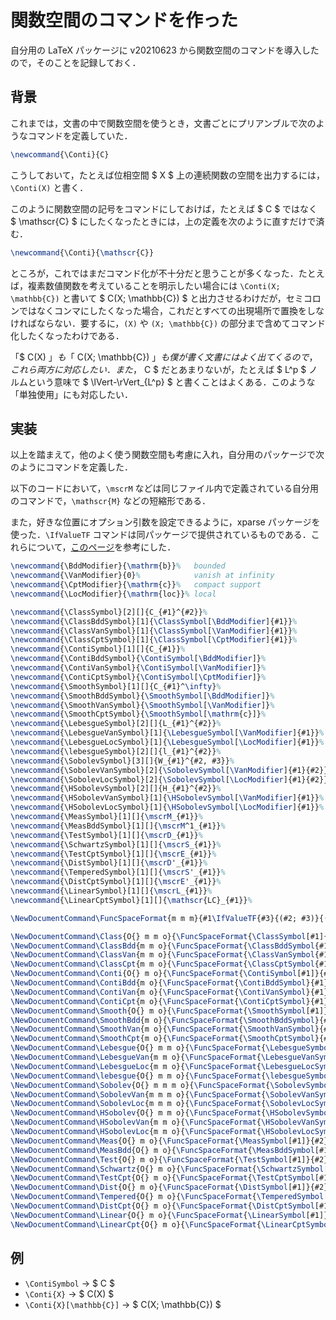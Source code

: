 # 関数空間のコマンドを作った

自分用の LaTeX パッケージに v20210623 から関数空間のコマンドを導入したので，そのことを記録しておく．

## 背景

これまでは，文書の中で関数空間を使うとき，文書ごとにプリアンブルで次のようなコマンドを定義していた．

```latex
\newcommand{\Conti}{C}
```

こうしておいて，たとえば位相空間 $ X $ 上の連続関数の空間を出力するには，`\Conti(X)` と書く．

このように関数空間の記号をコマンドにしておけば，たとえば $ C $ ではなく $ \mathscr{C} $ にしたくなったときには，上の定義を次のように直すだけで済む．

```latex
\newcommand{\Conti}{\mathscr{C}}
```

ところが，これではまだコマンド化が不十分だと思うことが多くなった．たとえば，複素数値関数を考えていることを明示したい場合には `\Conti(X; \mathbb{C})` と書いて $ C(X; \mathbb{C}) $ と出力させるわけだが，セミコロンではなくコンマにしたくなった場合，これだとすべての出現場所で置換をしなければならない．要するに，`(X)` や `(X; \mathbb{C})` の部分まで含めてコマンド化したくなったわけである．

「$ C(X) $」も「$ C(X; \mathbb{C}) $」も僕が書く文書にはよく出てくるので，これら両方に対応したい．また，$ C $ だとあまりないが，たとえば $ L^p $ ノルムという意味で $ \lVert-\rVert_{L^p} $ と書くことはよくある．このような「単独使用」にも対応したい．

## 実装

以上を踏まえて，他のよく使う関数空間も考慮に入れ，自分用のパッケージで次のようにコマンドを定義した．

以下のコードにおいて，`\mscrM` などは同じファイル内で定義されている自分用のコマンドで，`\mathscr{M}` などの短縮形である．

また，好きな位置にオプション引数を設定できるように，xparse パッケージを使った．`\IfValueTF` コマンドは同パッケージで提供されているものである．これらについて，[このページ](https://qiita.com/zr_tex8r/items/50168ad7087516c3e139)を参考にした．

```latex
\newcommand{\BddModifier}{\mathrm{b}}%   bounded
\newcommand{\VanModifier}{0}%            vanish at infinity
\newcommand{\CptModifier}{\mathrm{c}}%   compact support
\newcommand{\LocModifier}{\mathrm{loc}}% local

\newcommand{\ClassSymbol}[2][]{C_{#1}^{#2}}%                             C^r class
\newcommand{\ClassBddSymbol}[1]{\ClassSymbol[\BddModifier]{#1}}%         C^r class, bounded
\newcommand{\ClassVanSymbol}[1]{\ClassSymbol[\VanModifier]{#1}}%         C^r class, vanish at infinity
\newcommand{\ClassCptSymbol}[1]{\ClassSymbol[\CptModifier]{#1}}%         C^r class, compact support
\newcommand{\ContiSymbol}[1][]{C_{#1}}%                                  continuous
\newcommand{\ContiBddSymbol}{\ContiSymbol[\BddModifier]}%                continuous, bounded
\newcommand{\ContiVanSymbol}{\ContiSymbol[\VanModifier]}%                continuous, vanish at infinity
\newcommand{\ContiCptSymbol}{\ContiSymbol[\CptModifier]}%                continuous, compact support
\newcommand{\SmoothSymbol}[1][]{C_{#1}^\infty}%                          smooth
\newcommand{\SmoothBddSymbol}{\SmoothSymbol[\BddModifier]}%              smooth, bounded
\newcommand{\SmoothVanSymbol}{\SmoothSymbol[\VanModifier]}%              smooth, vanish at infinity
\newcommand{\SmoothCptSymbol}{\SmoothSymbol[\mathrm{c}]}%                smooth, compact support
\newcommand{\LebesgueSymbol}[2][]{L_{#1}^{#2}}%                          Lebesgue
\newcommand{\LebesgueVanSymbol}[1]{\LebesgueSymbol[\VanModifier]{#1}}%   Lebesgue, vanish at infinity
\newcommand{\LebesgueLocSymbol}[1]{\LebesgueSymbol[\LocModifier]{#1}}%   Lebesgue, local
\newcommand{\lebesgueSymbol}[2][]{l_{#1}^{#2}}%                          Small Lebesgue
\newcommand{\SobolevSymbol}[3][]{W_{#1}^{#2, #3}}%                       Sobolev
\newcommand{\SobolevVanSymbol}[2]{\SobolevSymbol[\VanModifier]{#1}{#2}}% Sobolev, vanish at infinity
\newcommand{\SobolevLocSymbol}[2]{\SobolevSymbol[\LocModifier]{#1}{#2}}% Sobolev, local
\newcommand{\HSobolevSymbol}[2][]{H_{#1}^{#2}}%                          L^2 Sobolev
\newcommand{\HSobolevVanSymbol}[1]{\HSobolevSymbol[\VanModifier]{#1}}%   L^2 Sobolev, vanish at infinity
\newcommand{\HSobolevLocSymbol}[1]{\HSobolevSymbol[\LocModifier]{#1}}%   L^2 Sobolev, local
\newcommand{\MeasSymbol}[1][]{\mscrM_{#1}}%                              Radon measures
\newcommand{\MeasBddSymbol}[1][]{\mscrM^1_{#1}}%                         bounded Radon measures
\newcommand{\TestSymbol}[1][]{\mscrD_{#1}}%                              test functions
\newcommand{\SchwartzSymbol}[1][]{\mscrS_{#1}}%                          rapidly decreasing
\newcommand{\TestCptSymbol}[1][]{\mscrE_{#1}}%                           test functions for compact supported distributions
\newcommand{\DistSymbol}[1][]{\mscrD'_{#1}}%                             distributions
\newcommand{\TemperedSymbol}[1][]{\mscrS'_{#1}}%                         tempered distributions
\newcommand{\DistCptSymbol}[1][]{\mscrE'_{#1}}%                          compact supported distributions
\newcommand{\LinearSymbol}[1][]{\mscrL_{#1}}%                            continuous linear operators
\newcommand{\LinearCptSymbol}[1][]{\mathscr{LC}_{#1}}%                   compact linear operators

\NewDocumentCommand\FuncSpaceFormat{m m m}{#1\IfValueTF{#3}{(#2; #3)}{(#2)}}

\NewDocumentCommand\Class{O{} m m o}{\FuncSpaceFormat{\ClassSymbol[#1]{#2}}{#3}{#4}}
\NewDocumentCommand\ClassBdd{m m o}{\FuncSpaceFormat{\ClassBddSymbol{#1}}{#2}{#3}}
\NewDocumentCommand\ClassVan{m m o}{\FuncSpaceFormat{\ClassVanSymbol{#1}}{#2}{#3}}
\NewDocumentCommand\ClassCpt{m m o}{\FuncSpaceFormat{\ClassCptSymbol{#1}}{#2}{#3}}
\NewDocumentCommand\Conti{O{} m o}{\FuncSpaceFormat{\ContiSymbol[#1]}{#2}{#3}}
\NewDocumentCommand\ContiBdd{m o}{\FuncSpaceFormat{\ContiBddSymbol}{#1}{#2}}
\NewDocumentCommand\ContiVan{m o}{\FuncSpaceFormat{\ContiVanSymbol}{#1}{#2}}
\NewDocumentCommand\ContiCpt{m o}{\FuncSpaceFormat{\ContiCptSymbol}{#1}{#2}}
\NewDocumentCommand\Smooth{O{} m o}{\FuncSpaceFormat{\SmoothSymbol[#1]}{#2}{#3}}
\NewDocumentCommand\SmoothBdd{m o}{\FuncSpaceFormat{\SmoothBddSymbol}{#1}{#2}}
\NewDocumentCommand\SmoothVan{m o}{\FuncSpaceFormat{\SmoothVanSymbol}{#1}{#2}}
\NewDocumentCommand\SmoothCpt{m o}{\FuncSpaceFormat{\SmoothCptSymbol}{#1}{#2}}
\NewDocumentCommand\Lebesgue{O{} m m o}{\FuncSpaceFormat{\LebesgueSymbol[#1]{#2}}{#3}{#4}}
\NewDocumentCommand\LebesgueVan{m m o}{\FuncSpaceFormat{\LebesgueVanSymbol{#1}}{#2}{#3}}
\NewDocumentCommand\LebesgueLoc{m m o}{\FuncSpaceFormat{\LebesgueLocSymbol{#1}}{#2}{#3}}
\NewDocumentCommand\lebesgue{O{} m m o}{\FuncSpaceFormat{\lebesgueSymbol[#1]{#2}}{#3}{#4}}
\NewDocumentCommand\Sobolev{O{} m m m o}{\FuncSpaceFormat{\SobolevSymbol[#1]{#2}{#3}}{#4}{#5}}
\NewDocumentCommand\SobolevVan{m m m o}{\FuncSpaceFormat{\SobolevVanSymbol{#1}{#2}}{#3}{#4}}
\NewDocumentCommand\SobolevLoc{m m m o}{\FuncSpaceFormat{\SobolevLocSymbol{#1}{#2}}{#3}{#4}}
\NewDocumentCommand\HSobolev{O{} m m o}{\FuncSpaceFormat{\HSobolevSymbol[#1]{#2}}{#3}{#4}}
\NewDocumentCommand\HSobolevVan{m m o}{\FuncSpaceFormat{\HSobolevVanSymbol{#1}}{#2}{#3}}
\NewDocumentCommand\HSobolevLoc{m m o}{\FuncSpaceFormat{\HSobolevLocSymbol{#1}}{#2}{#3}}
\NewDocumentCommand\Meas{O{} m o}{\FuncSpaceFormat{\MeasSymbol[#1]}{#2}{#3}}
\NewDocumentCommand\MeasBdd{O{} m o}{\FuncSpaceFormat{\MeasBddSymbol[#1]}{#2}{#3}}
\NewDocumentCommand\Test{O{} m o}{\FuncSpaceFormat{\TestSymbol[#1]}{#2}{#3}}
\NewDocumentCommand\Schwartz{O{} m o}{\FuncSpaceFormat{\SchwartzSymbol[#1]}{#2}{#3}}
\NewDocumentCommand\TestCpt{O{} m o}{\FuncSpaceFormat{\TestCptSymbol[#1]}{#2}{#3}}
\NewDocumentCommand\Dist{O{} m o}{\FuncSpaceFormat{\DistSymbol[#1]}{#2}{#3}}
\NewDocumentCommand\Tempered{O{} m o}{\FuncSpaceFormat{\TemperedSymbol[#1]}{#2}{#3}}
\NewDocumentCommand\DistCpt{O{} m o}{\FuncSpaceFormat{\DistCptSymbol[#1]}{#2}{#3}}
\NewDocumentCommand\Linear{O{} m o}{\FuncSpaceFormat{\LinearSymbol[#1]}{#2}{#3}}
\NewDocumentCommand\LinearCpt{O{} m o}{\FuncSpaceFormat{\LinearCptSymbol[#1]}{#2}{#3}}
```

## 例

* `\ContiSymbol` → $ C $
* `\Conti{X}` → $ C(X) $
* `\Conti{X}[\mathbb{C}]` → $ C(X; \mathbb{C}) $
